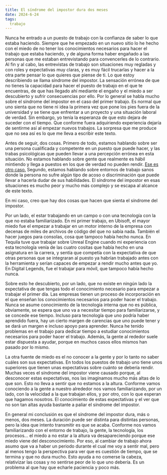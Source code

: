 ```yaml
---
title: El síndrome del impostor dura dos meses
date: 2024-6-24
tags:
  trabajo
---
```

Nunca he entrado a un puesto de trabajo con la confianza de saber lo que estaba haciendo. Siempre que he empezado en un nuevo sitio lo he hecho con el miedo de no tener los conocimientos necesarios para hacer el trabajo que estaba haciendo, y de alguna forma haber engañado a las personas que me estaban entrevistando para convencerles de lo contrario. Al fin y al cabo, las entrevistas de trabajo son situaciones muy regladas y con roles y expectativas muy claras, y es muy fácil trucarlas y hacer a la otra parte pensar lo que quieres que piense de ti. Lo que estoy describiendo se llama síndrome del impostor. La sensación errónea de que no tienes la capacidad para hacer el puesto de trabajo en el que te encuentras, de que has llegado ahí mediante el engaño y el miedo a ser descubierto y sufrir consecuencias por ello. Por lo general se habla mucho sobre el síndrome del impostor en el caso del primer trabajo. Es normal que uno sienta que no tiene ni idea la primera vez que pone los pies fuera de la universidad y se tiene que enfrentar a un proyecto y una situación laboral de verdad. Sin embargo, yo tenía la esperanza de que esto dejara de suceder con el tiempo. Que conforme fuera adquiriendo experiencia dejaría de sentirme así al empezar nuevos trabajos. La sorpresa que me produce que no sea así es lo que me lleva a escribir este texto.

Antes de seguir, dos cosas. Primero de todo, estamos hablando sobre ser una persona cualificada y competente en un puesto que puede hacer, y las trabas psicológicas que pueden llevar a una percepción errónea en esta situación. No estamos hablando sobre gente que realmente es hábil mintiendo y llega a puestos en los que de verdad no pueden rendir. [Ese es otro caso.](https://reductress.com/post/quiz-are-you-even-good-enough-to-have-imposter-syndrome/) Segundo, estamos hablando sobre entornos de trabajo sanos donde la persona no sufre algún tipo de acoso o discriminación que puede llevar a hacerla dudar de sus habilidades. El síndrome del impostor en esas situaciones es mucho peor y mucho más complejo y se escapa al alcance de este texto.

En mi caso, creo que hay dos cosas que hacen que sienta el síndrome del impostor.

Por un lado, el estar trabajando en un campo o con una tecnología con la que no estaba familiarizado. En mi primer trabajo, en Ubisoft, el mayor miedo fue el empezar a trabajar en un motor interno de la empresa con decenas de miles de archivos de código del que no sabía nada. También el hacer juegos para consolas, cosa que tampoco había hecho nunca. En Tequila tuve que trabajar sobre Unreal Engine cuando mi experiencia con esta tecnología venía de las cuatro cositas que había hecho en una asignatura en la carrera, y sentía que competía con la expectativa de que otras personas que se integraran al puesto ya habrían trabajado antes con la herramienta y serían capaces de empezar a rendir mucho antes que yo. En Digital Legends, fue el trabajar para móvil, que tampoco había hecho nunca.

Sobre esto he descubierto, por un lado, que no existe en ningún lado la expectativa de que tengas todo el conocimiento necesario para empezar a trabajar el primer día. Las empresas tienen un proceso de incorporación en el que enseñan los conocimientos necesarios para poder hacer el trabajo. Nunca se asume conocimiento de la tecnología interna que no es pública, obviamente, se espera que uno va a necesitar tiempo para familiarizarse, y se concede ese tiempo. Incluso para tecnología que uno podría haber aprendido fuera, hay un cierto margen de carencias que uno puede tener y se dará un margen e incluso apoyo para aprender. Nunca he tenido problemas en el trabajo para dedicar tiempo a estudiar conocimientos necesarios para poder hacer el trabajo. Además, la gente al rededor suele estar dispuesta a ayudar, porque en muchos casos ellos mismos han pasado por lo mismo.

La otra fuente de miedo es el no conocer a la gente y por lo tanto no saber cuáles son sus expectativas. En todos los puestos de trabajo uno tiene unos superiores que tienen unas expectativas sobre cuánto se debería rendir. Muchas veces el síndrome del impostor viene causado porque, al desconocer estas expectativas, nos las imaginamos mucho más altas de lo que son. Esto no lleva a sentir que no estamos a la altura. Conforme vamos conociendo a la gente a nuestro alrededor nos vamos familiarizando, por un lado, con la velocidad a la que trabajan ellos, y por otro, con lo que esperan que hagamos nosotros. El conocimiento de estas expectativas y el ver que no son tan altas ayuda bastante a paliar el síndrome del impostor.

En general mi conclusión es que el síndrome del impostor dura, más o menos, dos meses. La duración puede ser distinta para distintas personas, pero la idea que intento transmitir es que se acaba. Conforme nos vamos familiarizando con el entorno de trabajo, la gente, la tecnología, los procesos... el miedo a no estar a la altura va desapareciendo porque ese miedo viene del desconocimiento. Por eso, al cambiar de trabajo ahora asumo que va a haber un periodo durante el cual me voy a sentir mal, pero al menos tengo la perspectiva para ver que es cuestión de tiempo, que se termina y que no dura mucho. Esto ayuda a no comerse la cabeza, relativizar las cosas y no sentirse peor de lo que uno debería. Es un problema al que hay que echarle paciencia y poco más.